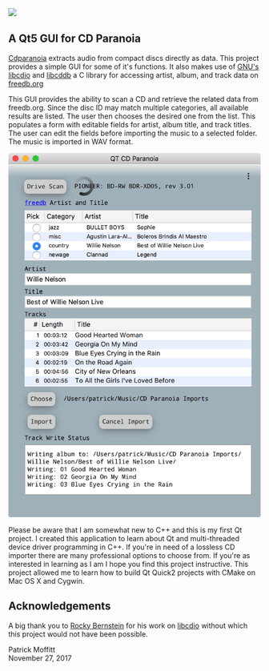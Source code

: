 <img src="images/if_cdaudio_unmount_18274.ico" height="128">

A Qt5 GUI for CD Paranoia
-------------------------  

[Cdparanoia](https://xiph.org/paranoia/) extracts audio from compact discs directly as data. This
project provides a simple GUI for some of it's functions. It also makes use of
[GNU's libcdio](https://www.gnu.org/software/libcdio/libcdio.html) and
[libcddb](http://libcddb.sourceforge.net/) a C library for accessing artist, album, and track data
on [freedb.org](http://www.freedb.org/)

This GUI provides the ability to scan a CD and retrieve the related data from freedb.org. Since 
the disc ID may match multiple categories, all available results are listed. The user then chooses 
the desired one from the list. This populates a form with editable fields for artist, album 
title, and track titles. The user can edit the fields before importing the music to a selected 
folder. The music is imported in WAV format.

![Add](images/screenshot.png)

Please be aware that I am somewhat new to C++ and this is my first Qt project. I
created this application to learn about Qt and multi-threaded device driver programming in C++.
If you're in need of a lossless CD importer there are many professional options to choose from.
If you're as interested in learning as I am I hope you find this project instructive. This 
project allowed me to learn how to build Qt Quick2 projects with CMake on Mac OS X and Cygwin.

Acknowledgements
----------------
A big thank you to [Rocky Bernstein](https://github.com/rocky) for his work on [libcdio](https://github.com/rocky/libcdio-paranoia) without 
which this project would not 
have been possible.


Patrick Moffitt <br>
November 27, 2017
  
  
